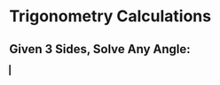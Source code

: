 <script setup>
  import CalcEmbeder from '../components/calc-embeder.vue'

  const calcData = {
    title: 'Given 3 Sides, Solve Any Angle', 
    calcUrl: 'c-20220716.070120960-e3d-0dd4c9-518804' 
  }
</script>

# Trigonometry Calculations

## Given 3 Sides, Solve Any Angle: 
  
<CalcEmbeder :calcData="calcData"
  width="100%" :iframeHeight="980" style="border:1px solid black;">
</CalcEmbeder>
